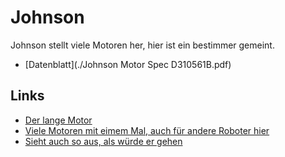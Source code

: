 Johnson
=======

Johnson stellt viele Motoren her, hier ist ein bestimmer gemeint.

- [Datenblatt](./Johnson Motor Spec D310561B.pdf)

Links
-----

- [Der lange Motor](http://www.pollin.de/shop/dt/ODM0OTg2OTk-/Motoren/Gleichstrommotoren/Gleichstrommotor_Johnson_HF243LG_72689000.html)
- [Viele Motoren mit eimem Mal, auch für andere Roboter hier](http://www.pollin.de/shop/dt/MzE2OTkxOTk-/Bauelemente_Bauteile/Sortimente/Sonstiges/JOHNSON_Kleinmotoren_Sortiment_10_Stueck.html)
- [Sieht auch so aus, als würde er gehen](http://www.pollin.de/shop/dt/NTM0OTg2OTk-/Motoren/Gleichstrommotoren/Gleichstrommotor_Johnson_NF243G_20242.html)

